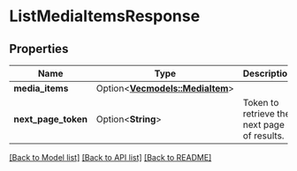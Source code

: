 # ListMediaItemsResponse

## Properties

Name | Type | Description | Notes
------------ | ------------- | ------------- | -------------
**media_items** | Option<[**Vec<models::MediaItem>**](MediaItem.md)> |  | [optional]
**next_page_token** | Option<**String**> | Token to retrieve the next page of results. | [optional]

[[Back to Model list]](../README.md#documentation-for-models) [[Back to API list]](../README.md#documentation-for-api-endpoints) [[Back to README]](../README.md)


